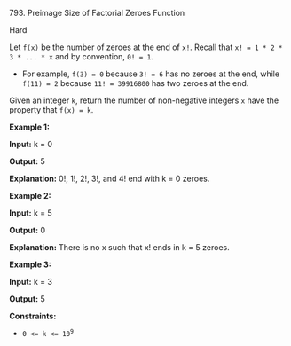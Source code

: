 793\. Preimage Size of Factorial Zeroes Function

Hard

Let `f(x)` be the number of zeroes at the end of `x!`. Recall that `x! = 1 * 2 * 3 * ... * x` and by convention, `0! = 1`.

*   For example, `f(3) = 0` because `3! = 6` has no zeroes at the end, while `f(11) = 2` because `11! = 39916800` has two zeroes at the end.

Given an integer `k`, return the number of non-negative integers `x` have the property that `f(x) = k`.

**Example 1:**

**Input:** k = 0

**Output:** 5

**Explanation:** 0!, 1!, 2!, 3!, and 4! end with k = 0 zeroes. 

**Example 2:**

**Input:** k = 5

**Output:** 0

**Explanation:** There is no x such that x! ends in k = 5 zeroes. 

**Example 3:**

**Input:** k = 3

**Output:** 5 

**Constraints:**

*   <code>0 <= k <= 10<sup>9</sup></code>